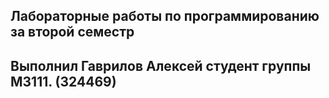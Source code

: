 ## Лабораторные работы по программированию за второй семестр

## Выполнил Гаврилов Алексей студент группы М3111. (324469)